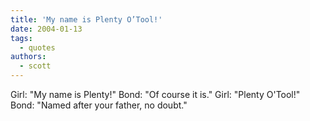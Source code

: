 ```yaml
---
title: 'My name is Plenty O’Tool!'
date: 2004-01-13
tags:
  - quotes
authors:
  - scott
---
```


Girl: "My name is Plenty!"
Bond: "Of course it is."
Girl: "Plenty O'Tool!"
Bond: "Named after your father, no doubt."
